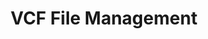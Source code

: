 ---
title: VCF File Management
tags:
  - genotype
  - vcf
description: This is documentation pertaining to the curation of VCF files that are managed within TripalCultivate.
---